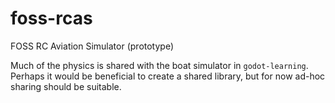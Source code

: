 # foss-rcas

FOSS RC Aviation Simulator (prototype)

Much of the physics is shared with the boat simulator in `godot-learning`. Perhaps it would be beneficial to create a shared library, but for now ad-hoc sharing should be suitable.